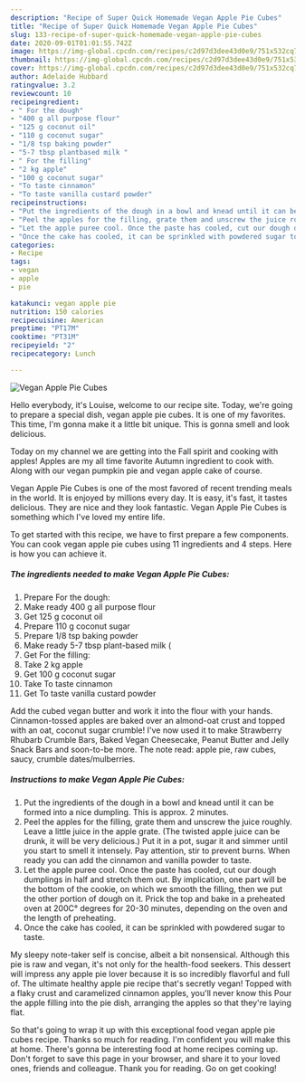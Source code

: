 ```yaml
---
description: "Recipe of Super Quick Homemade Vegan Apple Pie Cubes"
title: "Recipe of Super Quick Homemade Vegan Apple Pie Cubes"
slug: 133-recipe-of-super-quick-homemade-vegan-apple-pie-cubes
date: 2020-09-01T01:01:55.742Z
image: https://img-global.cpcdn.com/recipes/c2d97d3dee43d0e9/751x532cq70/vegan-apple-pie-cubes-recipe-main-photo.jpg
thumbnail: https://img-global.cpcdn.com/recipes/c2d97d3dee43d0e9/751x532cq70/vegan-apple-pie-cubes-recipe-main-photo.jpg
cover: https://img-global.cpcdn.com/recipes/c2d97d3dee43d0e9/751x532cq70/vegan-apple-pie-cubes-recipe-main-photo.jpg
author: Adelaide Hubbard
ratingvalue: 3.2
reviewcount: 10
recipeingredient:
- " For the dough"
- "400 g all purpose flour"
- "125 g coconut oil"
- "110 g coconut sugar"
- "1/8 tsp baking powder"
- "5-7 tbsp plantbased milk "
- " For the filling"
- "2 kg apple"
- "100 g coconut sugar"
- "To taste cinnamon"
- "To taste vanilla custard powder"
recipeinstructions:
- "Put the ingredients of the dough in a bowl and knead until it can be formed into a nice dumpling. This is approx. 2 minutes."
- "Peel the apples for the filling, grate them and unscrew the juice roughly. Leave a little juice in the apple grate. (The twisted apple juice can be drunk, it will be very delicious.) Put it in a pot, sugar it and simmer until you start to smell it intensely. Pay attention, stir to prevent burns. When ready you can add the cinnamon and vanilla powder to taste."
- "Let the apple puree cool. Once the paste has cooled, cut our dough dumplings in half and stretch them out. By implication, one part will be the bottom of the cookie, on which we smooth the filling, then we put the other portion of dough on it. Prick the top and bake in a preheated oven at 200C° degrees for 20-30 minutes, depending on the oven and the length of preheating."
- "Once the cake has cooled, it can be sprinkled with powdered sugar to taste."
categories:
- Recipe
tags:
- vegan
- apple
- pie

katakunci: vegan apple pie 
nutrition: 150 calories
recipecuisine: American
preptime: "PT17M"
cooktime: "PT31M"
recipeyield: "2"
recipecategory: Lunch

---
```



![Vegan Apple Pie Cubes](https://img-global.cpcdn.com/recipes/c2d97d3dee43d0e9/751x532cq70/vegan-apple-pie-cubes-recipe-main-photo.jpg)

Hello everybody, it's Louise, welcome to our recipe site. Today, we're going to prepare a special dish, vegan apple pie cubes. It is one of my favorites. This time, I'm gonna make it a little bit unique. This is gonna smell and look delicious.

Today on my channel we are getting into the Fall spirit and cooking with apples! Apples are my all time favorite Autumn ingredient to cook with. Along with our vegan pumpkin pie and vegan apple cake of course.

Vegan Apple Pie Cubes is one of the most favored of recent trending meals in the world. It is enjoyed by millions every day. It is easy, it's fast, it tastes delicious. They are nice and they look fantastic. Vegan Apple Pie Cubes is something which I've loved my entire life.


To get started with this recipe, we have to first prepare a few components. You can cook vegan apple pie cubes using 11 ingredients and 4 steps. Here is how you can achieve it.

<!--inarticleads1-->

##### The ingredients needed to make Vegan Apple Pie Cubes:

1. Prepare  For the dough:
1. Make ready 400 g all purpose flour
1. Get 125 g coconut oil
1. Prepare 110 g coconut sugar
1. Prepare 1/8 tsp baking powder
1. Make ready 5-7 tbsp plant-based milk (
1. Get  For the filling:
1. Take 2 kg apple
1. Get 100 g coconut sugar
1. Take To taste cinnamon
1. Get To taste vanilla custard powder


Add the cubed vegan butter and work it into the flour with your hands. Cinnamon-tossed apples are baked over an almond-oat crust and topped with an oat, coconut sugar crumble! I&#39;ve now used it to make Strawberry Rhubarb Crumble Bars, Baked Vegan Cheesecake, Peanut Butter and Jelly Snack Bars and soon-to-be more. The note read: apple pie, raw cubes, saucy, crumble dates/mulberries. 

<!--inarticleads2-->

##### Instructions to make Vegan Apple Pie Cubes:

1. Put the ingredients of the dough in a bowl and knead until it can be formed into a nice dumpling. This is approx. 2 minutes.
1. Peel the apples for the filling, grate them and unscrew the juice roughly. Leave a little juice in the apple grate. (The twisted apple juice can be drunk, it will be very delicious.) Put it in a pot, sugar it and simmer until you start to smell it intensely. Pay attention, stir to prevent burns. When ready you can add the cinnamon and vanilla powder to taste.
1. Let the apple puree cool. Once the paste has cooled, cut our dough dumplings in half and stretch them out. By implication, one part will be the bottom of the cookie, on which we smooth the filling, then we put the other portion of dough on it. Prick the top and bake in a preheated oven at 200C° degrees for 20-30 minutes, depending on the oven and the length of preheating.
1. Once the cake has cooled, it can be sprinkled with powdered sugar to taste.


My sleepy note-taker self is concise, albeit a bit nonsensical. Although this pie is raw and vegan, it&#39;s not only for the health-food seekers. This dessert will impress any apple pie lover because it is so incredibly flavorful and full of. The ultimate healthy apple pie recipe that&#39;s secretly vegan! Topped with a flaky crust and caramelized cinnamon apples, you&#39;ll never know this Pour the apple filling into the pie dish, arranging the apples so that they&#39;re laying flat. 

So that's going to wrap it up with this exceptional food vegan apple pie cubes recipe. Thanks so much for reading. I'm confident you will make this at home. There's gonna be interesting food at home recipes coming up. Don't forget to save this page in your browser, and share it to your loved ones, friends and colleague. Thank you for reading. Go on get cooking!

